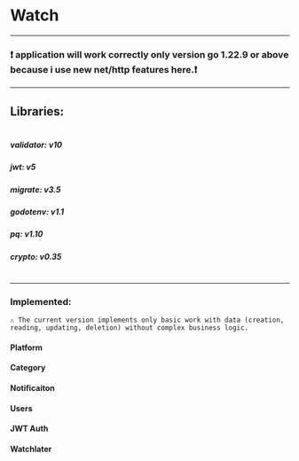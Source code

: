 # Watch 
---
### ❗ application will work correctly only version go 1.22.9 or above because i use new net/http features here.❗
---
## Libraries:
#
##### validator: v10
##### jwt: v5
##### migrate: v3.5
##### godotenv: v1.1
##### pq: v1.10
##### crypto: v0.35
#
---
### Implemented:
```
⚠️ The current version implements only basic work with data (creation, reading, updating, deletion) without complex business logic.
```
#### Platform
#### Category
#### Notificaiton
#### Users 
#### JWT Auth
#### Watchlater
